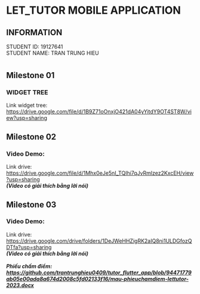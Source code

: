 # LET_TUTOR MOBILE APPLICATION

## INFORMATION

STUDENT ID: 19127641 </br>
STUDENT NAME: TRAN TRUNG HIEU

#
## Milestone 01
### WIDGET TREE

Link widget tree: https://drive.google.com/file/d/1B9Z71oOnxjO421dA04yYitdY9OT4ST8W/view?usp=sharing 

## Milestone 02
### Video Demo: 
Link drive: https://drive.google.com/file/d/1Mhx0eJe5nI_TQIhi7qJvRmlzez2KxcEH/view?usp=sharing
<br>
***(Video có giải thích bằng lời nói)***

## Milestone 03
### Video Demo: 
Link drive: https://drive.google.com/drive/folders/1DeJWeHHZigRK2aIQ8ni1ULDGfozQDTfa?usp=sharing
<br>
***(Video có giải thích bằng lời nói)***
<br>
<br>
***Phiếu chấm điểm: https://github.com/trantrunghieu0409/tutor_flutter_app/blob/94471779ab05e00ada8a674d2008c5fd02133f16/mau-phieuchamdiem-lettutor-2023.docx***
